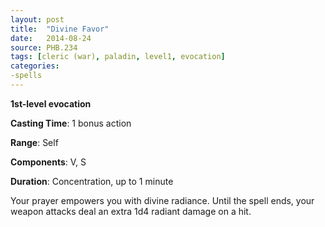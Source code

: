 ```yaml
---
layout: post
title:  "Divine Favor"
date:   2014-08-24
source: PHB.234
tags: [cleric (war), paladin, level1, evocation]
categories:
-spells
---
```


**1st-level evocation**

**Casting Time**: 1 bonus action

**Range**: Self

**Components**: V, S

**Duration**: Concentration, up to 1 minute

Your prayer empowers you with divine radiance. Until the spell ends, your weapon attacks deal an extra 1d4 radiant damage on a hit.
